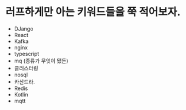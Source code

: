 # 러프하게만 아는 키워드들을 쭉 적어보자.
+ DJango
+ React
+ Kafka
+ nginx
+ typescript
+ mq (종류가 무엇이 됐든)
+ 클러스터링
+ nosql
+ 카산드라.
+ Redis
+ Kotlin
+ mqtt